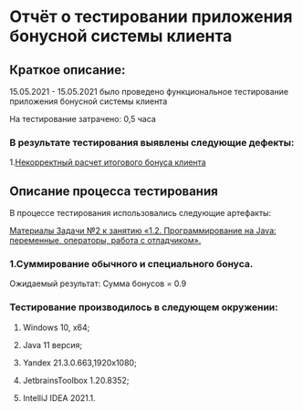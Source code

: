 <h1>Отчёт о тестировании приложения бонусной системы клиента</h1> 

<h2> Краткое описание: </h2>

15.05.2021 - 15.05.2021 было проведено функциональное тестирование приложения бонусной системы клиента

На тестирование затрачено: 0,5 часа

<h3>В результате тестирования выявлены следующие дефекты:</h3> 

1.[Некорректный расчет итогового бонуса клиента](https://github.com/Perepadin/M3-HW2.2/issues/1)

<h2>Описание процесса тестирования</h2> 

В процессе тестирования использовались следующие артефакты:


[Материалы Задачи №2 к занятию «1.2. Программирование на Java: переменные, операторы, работа с отладчиком».](https://github.com/netology-code/javaqa-homeworks/tree/master/programming)

<h3> 1.Суммирование обычного и специального бонуса. </h3>

  Ожидаемый результат: Сумма бонусов = 0.9

<h3>Тестирование производилось в следующем окружении:</h3>

1. Windows 10, x64;

1. Java 11 версия; 

1. Yandex 21.3.0.663,1920x1080;

1. JetbrainsToolbox 1.20.8352;

1. IntelliJ IDEA 2021.1.
